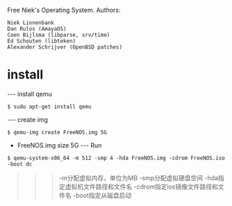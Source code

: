 Free Niek's Operating System.
Authors:

    Niek Linnenbank
    Dan Rulos (AmayaOS)
    Coen Bijlsma (libparse, srv/time)
    Ed Schouten (libteken)
    Alexander Schrijver (OpenBSD patches)

# install
--- install qemu
``` shell
$ sudo apt-get install qemu
```
--- create img
``` shell
$ qemu-img create FreeNOS.img 5G
```
* FreeNOS.img size 5G
--- Run
``` shell
$ qemu-system-x86_64 -m 512 -smp 4 -hda FreeNOS.img -cdrom FreeNOS.iso -boot dc
```
>>> -m分配虚拟内存，单位为MB
>>> -smp分配虚拟硬盘空间
>>> -hda指定虚拟机文件路径和文件名
>>> -cdrom指定ios镜像文件路径和文件名
>>> -boot指定从磁盘启动
